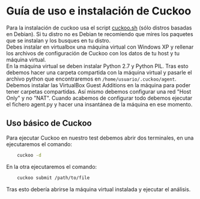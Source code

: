 # Guía de uso e instalación de Cuckoo

Para la instalación de cuckoo usa el script [cuckoo.sh](https://github.com/nacheteam/charla-ransomware/blob/master/Recursos/Cuckoo/cuckoo.sh) (sólo distros basadas en Debian). Si tu distro no es Debian te recomiendo que mires los paquetes que se instalan y los busques en tu distro.  
Debes instalar en virtualbox una máquina virtual con Windows XP y rellenar los archivos de configuración de Cuckoo con los datos de tu host y tu máquina virtual.  
En la máquina virtual se deben instalar Python 2.7 y Python PIL. Tras esto debemos hacer una carpeta compartida con la máquina virtual y pasarle el archivo python que encontraremos en ``/home/usuario/.cuckoo/agent``.  
Debemos instalar las VirtualBox Guest Additions en la máquina para poder tener carpetas compartidas. Así mismo debemos configurar una red "Host Only" y no "NAT". Cuando acabemos de configurar todo debemos ejecutar el fichero agent.py y hacer una insantánea de la máquina en ese momento.

## Uso básico de Cuckoo

Para ejecutar Cuckoo en nuestro test debemos abrir dos terminales, en una ejecutaremos el comando:

``` bash
    cuckoo -d
```

En la otra ejecutaremos el comando:
``` bash
    cuckoo submit /path/to/file
```

Tras esto debería abrirse la máquina virtual instalada y ejecutar el análisis.
